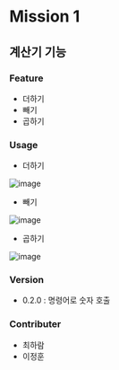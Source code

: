 # Mission 1

## 계산기 기능

### Feature

- 더하기
- 빼기
- 곱하기

### Usage

- 더하기

![image](https://github.com/user-attachments/assets/2600cb15-68df-4895-b154-d680c6f2dc8c)

- 빼기

![image](https://github.com/user-attachments/assets/0e9c2c26-2e99-4566-a0c9-9e20cca1df04)

- 곱하기

![image](https://github.com/user-attachments/assets/152e4a6e-d2a5-4946-8e8f-51a90b42eef3)

### Version

- 0.2.0 : 명령어로 숫자 호출

### Contributer
- 최하람
- 이정훈
